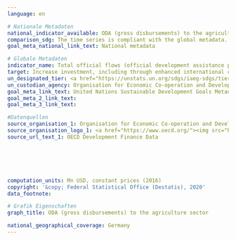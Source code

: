 ```yaml
---
language: en

# Nationale Metadaten
national_indicator_available: ODA (gross disbursements) to the agriculture sector
comparison_sdg: The time series is compliant with the global metadata.
goal_meta_national_link_text: National metadata

# Globale Metadaten
indicator_name: Total official flows (official development assistance plus other official flows) to the agriculture sector
target: Increase investment, including through enhanced international cooperation, in rural infrastructure, agricultural research and extension services, technology development and plant and livestock gene banks in order to enhance agricultural productive capacity in developing countries, in particular least developed countries
un_designated_tier: <a href="https://unstats.un.org/sdgs/iaeg-sdgs/tier-classification/" title="Click here for more information on the UN tier classification.">Tier I</a>
un_custodian_agency: Organisation for Economic Co-operation and Development (OECD)
goal_meta_link_text: United Nations Sustainable Development Goals Metadata
goal_meta_2_link_text: 
goal_meta_3_link_text: 

#Datenquellen
source_organisation_1: Organisation for Economic Co-operation and Development (OECD)
source_organisation_logo_1: <a href="https://www.oecd.org/"><img src="https://g205sdgs.github.io/sdg-indicators/public/OrgImgEn/oecd.png" alt="Logo oecd" style="height:60px; width:148px" /></a>
source_url_text_1: OECD Development Finance Data






computation_units: Mn USD, constant prices (2016)
copyright: '&copy; Federal Statistical Office (Destatis), 2020'
data_footnote: 

# Grafik Eigenschaften
graph_title: ODA (gross disbursements) to the agriculture sector

national_geographical_coverage: Germany
---
```


